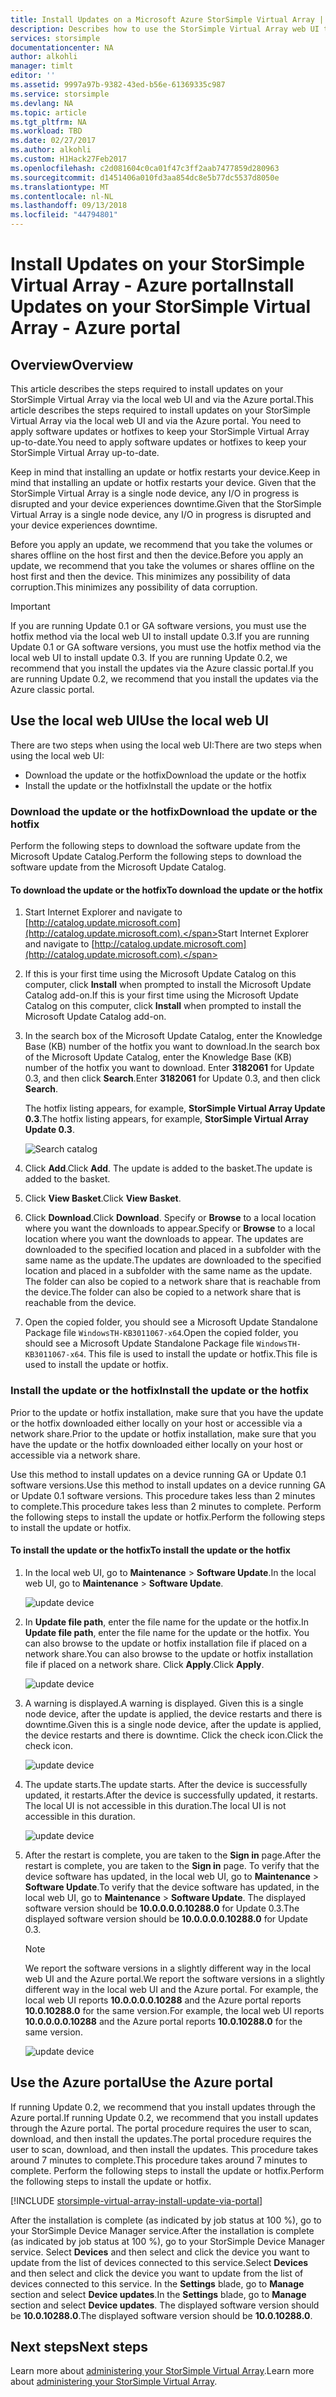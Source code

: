 ```yaml
---
title: Install Updates on a Microsoft Azure StorSimple Virtual Array | Microsoft Docs
description: Describes how to use the StorSimple Virtual Array web UI to apply updates using the portal and hotfix method
services: storsimple
documentationcenter: NA
author: alkohli
manager: timlt
editor: ''
ms.assetid: 9997a97b-9382-43ed-b56e-61369335c987
ms.service: storsimple
ms.devlang: NA
ms.topic: article
ms.tgt_pltfrm: NA
ms.workload: TBD
ms.date: 02/27/2017
ms.author: alkohli
ms.custom: H1Hack27Feb2017
ms.openlocfilehash: c2d081604c0ca01f47c3ff2aab7477859d280963
ms.sourcegitcommit: d1451406a010fd3aa854dc8e5b77dc5537d8050e
ms.translationtype: MT
ms.contentlocale: nl-NL
ms.lasthandoff: 09/13/2018
ms.locfileid: "44794801"
---
```

# <a name="install-updates-on-your-storsimple-virtual-array---azure-portal"></a><span data-ttu-id="2635d-103">Install Updates on your StorSimple Virtual Array - Azure portal</span><span class="sxs-lookup"><span data-stu-id="2635d-103">Install Updates on your StorSimple Virtual Array - Azure portal</span></span>

## <a name="overview"></a><span data-ttu-id="2635d-104">Overview</span><span class="sxs-lookup"><span data-stu-id="2635d-104">Overview</span></span>

<span data-ttu-id="2635d-105">This article describes the steps required to install updates on your StorSimple Virtual Array via the local web UI and via the Azure portal.</span><span class="sxs-lookup"><span data-stu-id="2635d-105">This article describes the steps required to install updates on your StorSimple Virtual Array via the local web UI and via the Azure portal.</span></span> <span data-ttu-id="2635d-106">You need to apply software updates or hotfixes to keep your StorSimple Virtual Array up-to-date.</span><span class="sxs-lookup"><span data-stu-id="2635d-106">You need to apply software updates or hotfixes to keep your StorSimple Virtual Array up-to-date.</span></span> 

<span data-ttu-id="2635d-107">Keep in mind that installing an update or hotfix restarts your device.</span><span class="sxs-lookup"><span data-stu-id="2635d-107">Keep in mind that installing an update or hotfix restarts your device.</span></span> <span data-ttu-id="2635d-108">Given that the StorSimple Virtual Array is a single node device, any I/O in progress is disrupted and your device experiences downtime.</span><span class="sxs-lookup"><span data-stu-id="2635d-108">Given that the StorSimple Virtual Array is a single node device, any I/O in progress is disrupted and your device experiences downtime.</span></span> 

<span data-ttu-id="2635d-109">Before you apply an update, we recommend that you take the volumes or shares offline on the host first and then the device.</span><span class="sxs-lookup"><span data-stu-id="2635d-109">Before you apply an update, we recommend that you take the volumes or shares offline on the host first and then the device.</span></span> <span data-ttu-id="2635d-110">This minimizes any possibility of data corruption.</span><span class="sxs-lookup"><span data-stu-id="2635d-110">This minimizes any possibility of data corruption.</span></span>

> [!IMPORTANT]
> <span data-ttu-id="2635d-111">If you are running Update 0.1 or GA software versions, you must use the hotfix method via the local web UI to install update 0.3.</span><span class="sxs-lookup"><span data-stu-id="2635d-111">If you are running Update 0.1 or GA software versions, you must use the hotfix method via the local web UI to install update 0.3.</span></span> <span data-ttu-id="2635d-112">If you are running Update 0.2, we recommend that you install the updates via the Azure classic portal.</span><span class="sxs-lookup"><span data-stu-id="2635d-112">If you are running Update 0.2, we recommend that you install the updates via the Azure classic portal.</span></span>
 

## <a name="use-the-local-web-ui"></a><span data-ttu-id="2635d-113">Use the local web UI</span><span class="sxs-lookup"><span data-stu-id="2635d-113">Use the local web UI</span></span>

<span data-ttu-id="2635d-114">There are two steps when using the local web UI:</span><span class="sxs-lookup"><span data-stu-id="2635d-114">There are two steps when using the local web UI:</span></span>

* <span data-ttu-id="2635d-115">Download the update or the hotfix</span><span class="sxs-lookup"><span data-stu-id="2635d-115">Download the update or the hotfix</span></span>
* <span data-ttu-id="2635d-116">Install the update or the hotfix</span><span class="sxs-lookup"><span data-stu-id="2635d-116">Install the update or the hotfix</span></span>

### <a name="download-the-update-or-the-hotfix"></a><span data-ttu-id="2635d-117">Download the update or the hotfix</span><span class="sxs-lookup"><span data-stu-id="2635d-117">Download the update or the hotfix</span></span>

<span data-ttu-id="2635d-118">Perform the following steps to download the software update from the Microsoft Update Catalog.</span><span class="sxs-lookup"><span data-stu-id="2635d-118">Perform the following steps to download the software update from the Microsoft Update Catalog.</span></span>

#### <a name="to-download-the-update-or-the-hotfix"></a><span data-ttu-id="2635d-119">To download the update or the hotfix</span><span class="sxs-lookup"><span data-stu-id="2635d-119">To download the update or the hotfix</span></span>

1. <span data-ttu-id="2635d-120">Start Internet Explorer and navigate to [http://catalog.update.microsoft.com](http://catalog.update.microsoft.com).</span><span class="sxs-lookup"><span data-stu-id="2635d-120">Start Internet Explorer and navigate to [http://catalog.update.microsoft.com](http://catalog.update.microsoft.com).</span></span>

2. <span data-ttu-id="2635d-121">If this is your first time using the Microsoft Update Catalog on this computer, click **Install** when prompted to install the Microsoft Update Catalog add-on.</span><span class="sxs-lookup"><span data-stu-id="2635d-121">If this is your first time using the Microsoft Update Catalog on this computer, click **Install** when prompted to install the Microsoft Update Catalog add-on.</span></span>

3. <span data-ttu-id="2635d-122">In the search box of the Microsoft Update Catalog, enter the Knowledge Base (KB) number of the hotfix you want to download.</span><span class="sxs-lookup"><span data-stu-id="2635d-122">In the search box of the Microsoft Update Catalog, enter the Knowledge Base (KB) number of the hotfix you want to download.</span></span> <span data-ttu-id="2635d-123">Enter **3182061** for Update 0.3, and then click **Search**.</span><span class="sxs-lookup"><span data-stu-id="2635d-123">Enter **3182061** for Update 0.3, and then click **Search**.</span></span>
   
    <span data-ttu-id="2635d-124">The hotfix listing appears, for example, **StorSimple Virtual Array Update 0.3**.</span><span class="sxs-lookup"><span data-stu-id="2635d-124">The hotfix listing appears, for example, **StorSimple Virtual Array Update 0.3**.</span></span>
   
    ![Search catalog](./media/storsimple-virtual-array-install-update/download1.png)

4. <span data-ttu-id="2635d-126">Click **Add**.</span><span class="sxs-lookup"><span data-stu-id="2635d-126">Click **Add**.</span></span> <span data-ttu-id="2635d-127">The update is added to the basket.</span><span class="sxs-lookup"><span data-stu-id="2635d-127">The update is added to the basket.</span></span>

5. <span data-ttu-id="2635d-128">Click **View Basket**.</span><span class="sxs-lookup"><span data-stu-id="2635d-128">Click **View Basket**.</span></span>

6. <span data-ttu-id="2635d-129">Click **Download**.</span><span class="sxs-lookup"><span data-stu-id="2635d-129">Click **Download**.</span></span> <span data-ttu-id="2635d-130">Specify or **Browse** to a local location where you want the downloads to appear.</span><span class="sxs-lookup"><span data-stu-id="2635d-130">Specify or **Browse** to a local location where you want the downloads to appear.</span></span> <span data-ttu-id="2635d-131">The updates are downloaded to the specified location and placed in a subfolder with the same name as the update.</span><span class="sxs-lookup"><span data-stu-id="2635d-131">The updates are downloaded to the specified location and placed in a subfolder with the same name as the update.</span></span> <span data-ttu-id="2635d-132">The folder can also be copied to a network share that is reachable from the device.</span><span class="sxs-lookup"><span data-stu-id="2635d-132">The folder can also be copied to a network share that is reachable from the device.</span></span>

7. <span data-ttu-id="2635d-133">Open the copied folder, you should see a Microsoft Update Standalone Package file `WindowsTH-KB3011067-x64`.</span><span class="sxs-lookup"><span data-stu-id="2635d-133">Open the copied folder, you should see a Microsoft Update Standalone Package file `WindowsTH-KB3011067-x64`.</span></span> <span data-ttu-id="2635d-134">This file is used to install the update or hotfix.</span><span class="sxs-lookup"><span data-stu-id="2635d-134">This file is used to install the update or hotfix.</span></span>

### <a name="install-the-update-or-the-hotfix"></a><span data-ttu-id="2635d-135">Install the update or the hotfix</span><span class="sxs-lookup"><span data-stu-id="2635d-135">Install the update or the hotfix</span></span>

<span data-ttu-id="2635d-136">Prior to the update or hotfix installation, make sure that you have the update or the hotfix downloaded either locally on your host or accessible via a network share.</span><span class="sxs-lookup"><span data-stu-id="2635d-136">Prior to the update or hotfix installation, make sure that you have the update or the hotfix downloaded either locally on your host or accessible via a network share.</span></span> 

<span data-ttu-id="2635d-137">Use this method to install updates on a device running GA or Update 0.1 software versions.</span><span class="sxs-lookup"><span data-stu-id="2635d-137">Use this method to install updates on a device running GA or Update 0.1 software versions.</span></span> <span data-ttu-id="2635d-138">This procedure takes less than 2 minutes to complete.</span><span class="sxs-lookup"><span data-stu-id="2635d-138">This procedure takes less than 2 minutes to complete.</span></span> <span data-ttu-id="2635d-139">Perform the following steps to install the update or hotfix.</span><span class="sxs-lookup"><span data-stu-id="2635d-139">Perform the following steps to install the update or hotfix.</span></span>

#### <a name="to-install-the-update-or-the-hotfix"></a><span data-ttu-id="2635d-140">To install the update or the hotfix</span><span class="sxs-lookup"><span data-stu-id="2635d-140">To install the update or the hotfix</span></span>

1. <span data-ttu-id="2635d-141">In the local web UI, go to **Maintenance** > **Software Update**.</span><span class="sxs-lookup"><span data-stu-id="2635d-141">In the local web UI, go to **Maintenance** > **Software Update**.</span></span>
   
    ![update device](./media/storsimple-virtual-array-install-update/update1m.png)

2. <span data-ttu-id="2635d-143">In **Update file path**, enter the file name for the update or the hotfix.</span><span class="sxs-lookup"><span data-stu-id="2635d-143">In **Update file path**, enter the file name for the update or the hotfix.</span></span> <span data-ttu-id="2635d-144">You can also browse to the update or hotfix installation file if placed on a network share.</span><span class="sxs-lookup"><span data-stu-id="2635d-144">You can also browse to the update or hotfix installation file if placed on a network share.</span></span> <span data-ttu-id="2635d-145">Click **Apply**.</span><span class="sxs-lookup"><span data-stu-id="2635d-145">Click **Apply**.</span></span>
   
    ![update device](./media/storsimple-virtual-array-install-update/update2m.png)

3. <span data-ttu-id="2635d-147">A warning is displayed.</span><span class="sxs-lookup"><span data-stu-id="2635d-147">A warning is displayed.</span></span> <span data-ttu-id="2635d-148">Given this is a single node device, after the update is applied, the device restarts and there is downtime.</span><span class="sxs-lookup"><span data-stu-id="2635d-148">Given this is a single node device, after the update is applied, the device restarts and there is downtime.</span></span> <span data-ttu-id="2635d-149">Click the check icon.</span><span class="sxs-lookup"><span data-stu-id="2635d-149">Click the check icon.</span></span>
   
   ![update device](./media/storsimple-virtual-array-install-update/update3m.png)

4. <span data-ttu-id="2635d-151">The update starts.</span><span class="sxs-lookup"><span data-stu-id="2635d-151">The update starts.</span></span> <span data-ttu-id="2635d-152">After the device is successfully updated, it restarts.</span><span class="sxs-lookup"><span data-stu-id="2635d-152">After the device is successfully updated, it restarts.</span></span> <span data-ttu-id="2635d-153">The local UI is not accessible in this duration.</span><span class="sxs-lookup"><span data-stu-id="2635d-153">The local UI is not accessible in this duration.</span></span>
   
    ![update device](./media/storsimple-virtual-array-install-update/update5m.png)

5. <span data-ttu-id="2635d-155">After the restart is complete, you are taken to the **Sign in** page.</span><span class="sxs-lookup"><span data-stu-id="2635d-155">After the restart is complete, you are taken to the **Sign in** page.</span></span> <span data-ttu-id="2635d-156">To verify that the device software has updated, in the local web UI, go to **Maintenance** > **Software Update**.</span><span class="sxs-lookup"><span data-stu-id="2635d-156">To verify that the device software has updated, in the local web UI, go to **Maintenance** > **Software Update**.</span></span> <span data-ttu-id="2635d-157">The displayed software version should be **10.0.0.0.0.10288.0** for Update 0.3.</span><span class="sxs-lookup"><span data-stu-id="2635d-157">The displayed software version should be **10.0.0.0.0.10288.0** for Update 0.3.</span></span>
   
   > [!NOTE]
   > <span data-ttu-id="2635d-158">We report the software versions in a slightly different way in the local web UI and the Azure portal.</span><span class="sxs-lookup"><span data-stu-id="2635d-158">We report the software versions in a slightly different way in the local web UI and the Azure portal.</span></span> <span data-ttu-id="2635d-159">For example, the local web UI reports **10.0.0.0.0.10288** and the Azure portal reports **10.0.10288.0** for the same version.</span><span class="sxs-lookup"><span data-stu-id="2635d-159">For example, the local web UI reports **10.0.0.0.0.10288** and the Azure portal reports **10.0.10288.0** for the same version.</span></span>
   
    ![update device](./media/storsimple-virtual-array-install-update/update6m.png)

## <a name="use-the-azure-portal"></a><span data-ttu-id="2635d-161">Use the Azure portal</span><span class="sxs-lookup"><span data-stu-id="2635d-161">Use the Azure portal</span></span>

<span data-ttu-id="2635d-162">If running Update 0.2, we recommend that you install updates through the Azure portal.</span><span class="sxs-lookup"><span data-stu-id="2635d-162">If running Update 0.2, we recommend that you install updates through the Azure portal.</span></span> <span data-ttu-id="2635d-163">The portal procedure requires the user to scan, download, and then install the updates.</span><span class="sxs-lookup"><span data-stu-id="2635d-163">The portal procedure requires the user to scan, download, and then install the updates.</span></span> <span data-ttu-id="2635d-164">This procedure takes around 7 minutes to complete.</span><span class="sxs-lookup"><span data-stu-id="2635d-164">This procedure takes around 7 minutes to complete.</span></span> <span data-ttu-id="2635d-165">Perform the following steps to install the update or hotfix.</span><span class="sxs-lookup"><span data-stu-id="2635d-165">Perform the following steps to install the update or hotfix.</span></span>

[!INCLUDE [storsimple-virtual-array-install-update-via-portal](../../includes/storsimple-virtual-array-install-update-via-portal.md)]

<span data-ttu-id="2635d-166">After the installation is complete (as indicated by job status at 100 %), go to your StorSimple Device Manager service.</span><span class="sxs-lookup"><span data-stu-id="2635d-166">After the installation is complete (as indicated by job status at 100 %), go to your StorSimple Device Manager service.</span></span> <span data-ttu-id="2635d-167">Select **Devices** and then select and click the device you want to update from the list of devices connected to this service.</span><span class="sxs-lookup"><span data-stu-id="2635d-167">Select **Devices** and then select and click the device you want to update from the list of devices connected to this service.</span></span> <span data-ttu-id="2635d-168">In the **Settings** blade, go to **Manage** section and select **Device updates**.</span><span class="sxs-lookup"><span data-stu-id="2635d-168">In the **Settings** blade, go to **Manage** section and select **Device updates**.</span></span> <span data-ttu-id="2635d-169">The displayed software version should be **10.0.10288.0**.</span><span class="sxs-lookup"><span data-stu-id="2635d-169">The displayed software version should be **10.0.10288.0**.</span></span>


## <a name="next-steps"></a><span data-ttu-id="2635d-170">Next steps</span><span class="sxs-lookup"><span data-stu-id="2635d-170">Next steps</span></span>

<span data-ttu-id="2635d-171">Learn more about [administering your StorSimple Virtual Array](storsimple-ova-web-ui-admin.md).</span><span class="sxs-lookup"><span data-stu-id="2635d-171">Learn more about [administering your StorSimple Virtual Array](storsimple-ova-web-ui-admin.md).</span></span>

